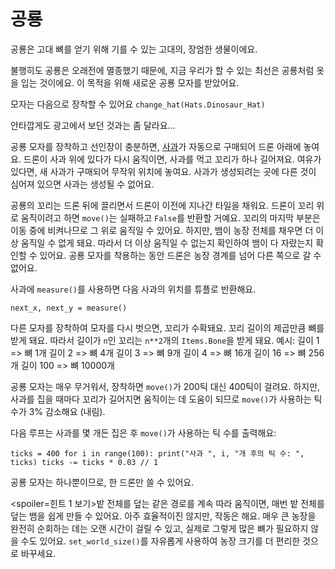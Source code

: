 # 공룡
공룡은 고대 뼈를 얻기 위해 기를 수 있는 고대의, 장엄한 생물이에요.

불행히도 공룡은 오래전에 멸종했기 때문에, 지금 우리가 할 수 있는 최선은 공룡처럼 옷을 입는 것이에요.
이 목적을 위해 새로운 공룡 모자를 받았어요.

모자는 다음으로 장착할 수 있어요
`change_hat(Hats.Dinosaur_Hat)`

안타깝게도 광고에서 보던 것과는 좀 달라요...

공룡 모자를 장착하고 선인장이 충분하면, [사과](objects/apple)가 자동으로 구매되어 드론 아래에 놓여요.
드론이 사과 위에 있다가 다시 움직이면, 사과를 먹고 꼬리가 하나 길어져요. 여유가 있다면, 새 사과가 구매되어 무작위 위치에 놓여요.
사과가 생성되려는 곳에 다른 것이 심어져 있으면 사과는 생성될 수 없어요.

공룡의 꼬리는 드론 뒤에 끌리면서 드론이 이전에 지나간 타일을 채워요. 드론이 꼬리 위로 움직이려고 하면 `move()`는 실패하고 `False`를 반환할 거예요.
꼬리의 마지막 부분은 이동 중에 비켜나므로 그 위로 움직일 수 있어요. 하지만, 뱀이 농장 전체를 채우면 더 이상 움직일 수 없게 돼요. 따라서 더 이상 움직일 수 없는지 확인하여 뱀이 다 자랐는지 확인할 수 있어요.
공룡 모자를 착용하는 동안 드론은 농장 경계를 넘어 다른 쪽으로 갈 수 없어요.

사과에 `measure()`를 사용하면 다음 사과의 위치를 튜플로 반환해요.

`next_x, next_y = measure()`

다른 모자를 장착하여 모자를 다시 벗으면, 꼬리가 수확돼요.
꼬리 길이의 제곱만큼 뼈를 받게 돼요. 따라서 길이가 `n`인 꼬리는 `n**2`개의 `Items.Bone`을 받게 돼요.
예시:
길이 1 => 뼈 1개
길이 2 => 뼈 4개
길이 3 => 뼈 9개
길이 4 => 뼈 16개
길이 16 => 뼈 256개
길이 100 => 뼈 10000개

공룡 모자는 매우 무거워서, 장착하면 `move()`가 200틱 대신 400틱이 걸려요. 하지만, 사과를 집을 때마다 꼬리가 길어지면 움직이는 데 도움이 되므로 `move()`가 사용하는 틱 수가 3% 감소해요 (내림).

다음 루프는 사과를 몇 개든 집은 후 `move()`가 사용하는 틱 수를 출력해요:

`ticks = 400
for i in range(100):
    print("사과 ", i, "개 후의 틱 수: ", ticks)
    ticks -= ticks * 0.03 // 1`

공룡 모자는 하나뿐이므로, 한 드론만 쓸 수 있어요.

<spoiler=힌트 1 보기>밭 전체를 덮는 같은 경로를 계속 따라 움직이면, 매번 밭 전체를 덮는 뱀을 쉽게 만들 수 있어요. 아주 효율적이진 않지만, 작동은 해요.
매우 큰 농장을 완전히 순회하는 데는 오랜 시간이 걸릴 수 있고, 실제로 그렇게 많은 뼈가 필요하지 않을 수도 있어요. `set_world_size()`를 자유롭게 사용하여 농장 크기를 더 편리한 것으로 바꾸세요.</spoiler>